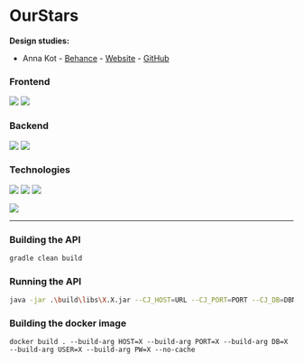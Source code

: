 # OurStars

**Design studies:**
  - Anna Kot - [Behance](https://www.behance.net/annakot6) - [Website](https://www.kotanna.com/) - [GitHub](https://github.com/Kot-Anna)
### Frontend
![](https://img.shields.io/badge/Website-X-red?style=for-the-bade&logo=next.js)
![](https://img.shields.io/badge/Android-1.0.0-green?style=for-the-badge&logo=android)

### Backend
![](https://img.shields.io/badge/Database-1.2-green?style=for-the-badge&logo=postgresql)
![](https://img.shields.io/badge/Rest%20API-1.0.0-green?style=for-the-badge&logo=Spring)

### Technologies
![](https://img.shields.io/badge/Database-PostgreSQL-blue?style=for-the-badge&logo=mysql)
![](https://img.shields.io/badge/Build-Gradle-blue?style=for-the-badge&logo=Gradle)
![](https://img.shields.io/badge/Deployment-Docker-blue?style=for-the-badge&logo=Docker)

![](https://img.shields.io/badge/Development%20Server-Ubuntu%2020.04%20LTS-orange?style=for-the-badge&logo=Ubuntu)
___
### Building the API
```gradle
gradle clean build
```
### Running the API
```bash
java -jar .\build\libs\X.X.jar --CJ_HOST=URL --CJ_PORT=PORT --CJ_DB=DBNAME --CJ_USER=DBUSER --CJ_PW=DBPASSWORD
```
### Building the docker image
```docker
docker build . --build-arg HOST=X --build-arg PORT=X --build-arg DB=X --build-arg USER=X --build-arg PW=X --no-cache
```
